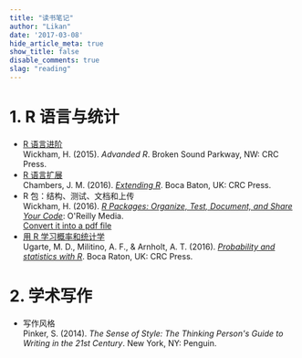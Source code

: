 ```yaml
---
title: "读书笔记"
author: "Likan"
date: '2017-03-08'
hide_article_meta: true
show_title: false
disable_comments: true
slag: "reading"
---
```


# 1. R 语言与统计

- [R 语言进阶](/cn/read/advanced_r/)
 </br> Wickham, H. (2015). *Advanded R*. Broken Sound Parkway, NW: CRC Press.
- [R 语言扩展](/cn/read/extending_r/)
 </br> Chambers, J. M. (2016). *[Extending R](https://www.crcpress.com/Extending-R/Chambers/p/book/9781498775717)*. Boca Baton, UK: CRC Press.
- R 包：结构、测试、文档和上传
  </br> Wickham, H. (2016). *[R Packages: Organize, Test, Document, and Share Your Code](http://r-pkgs.had.co.nz/)*: O'Reilly Media.
  </br> [Convert it into a pdf file](http://brettklamer.com/diversions/statistical/compile-hadleys-r-packages-to-a-pdf/)
- [用 R 学习概率和统计学](/cn/read/prob_stat_r/)
 </br> Ugarte, M. D., Militino, A. F., & Arnholt, A. T. (2016). *[Probability and statistics with R](https://www.crcpress.com/Probability-and-Statistics-with-R-Second-Edition/Ugarte-Militino-Arnholt/p/book/9781466504394)*. Boca Raton, UK: CRC Press.


# 2. 学术写作

- 写作风格
 <br> Pinker, S. (2014). *The Sense of Style: The Thinking Person's Guide to Writing in the 21st Century*. New York, NY: Penguin.
